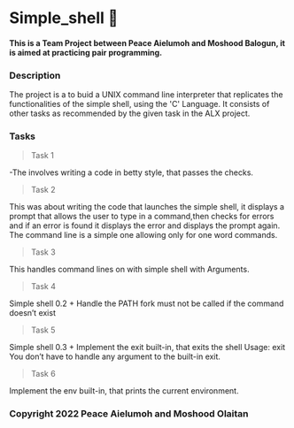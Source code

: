 # Simple_shell :shell:
#### This is a Team Project between Peace Aielumoh and Moshood Balogun, it is aimed at practicing pair programming.

### Description
The project is a to buid a UNIX command line interpreter that replicates the functionalities of the simple shell, using the 'C' Language. It consists of other tasks as recommended by the given task in the ALX project.

### Tasks

> Task 1

-The involves writing a code in betty style, that passes the checks.

> Task 2

This was about writing the code that launches the simple shell, it displays a prompt that allows the user to type in a command,then checks for errors and if an error is found it displays the error and displays the prompt again. The command line is a simple one allowing only for one word commands.

> Task 3

This handles command lines on with simple shell with Arguments.

> Task 4

Simple shell 0.2 +
Handle the PATH
fork must not be called if the command doesn’t exist

> Task 5

Simple shell 0.3 +
Implement the exit built-in, that exits the shell
Usage: exit
You don’t have to handle any argument to the built-in exit.

> Task 6

Implement the env built-in, that prints the current environment.

### Copyright 2022 Peace Aielumoh and Moshood Olaitan
